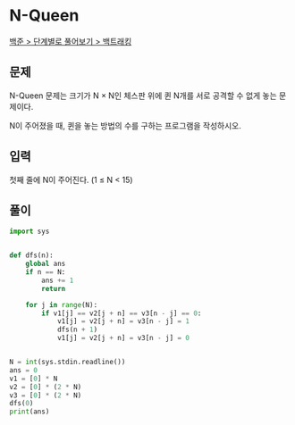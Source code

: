 # N-Queen

[백준 > 단계별로 풀어보기 > 백트래킹](https://www.acmicpc.net/problem/9633)

## 문제

N-Queen 문제는 크기가 N × N인 체스판 위에 퀸 N개를 서로 공격할 수 없게 놓는 문제이다.

N이 주어졌을 때, 퀸을 놓는 방법의 수를 구하는 프로그램을 작성하시오.

## 입력

첫째 줄에 N이 주어진다. (1 ≤ N < 15)

## 풀이

```python
import sys


def dfs(n):
    global ans
    if n == N:
        ans += 1
        return

    for j in range(N):
        if v1[j] == v2[j + n] == v3[n - j] == 0:
            v1[j] = v2[j + n] = v3[n - j] = 1
            dfs(n + 1)
            v1[j] = v2[j + n] = v3[n - j] = 0


N = int(sys.stdin.readline())
ans = 0
v1 = [0] * N
v2 = [0] * (2 * N)
v3 = [0] * (2 * N)
dfs(0)
print(ans)

```
